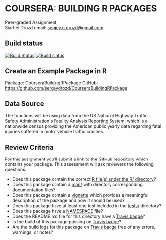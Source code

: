 # COURSERA: BUILDING R PACKAGES
Peer-graded Assignment   
Siarhei Drozd
email: sergey.n.drozd@gmail.com   

## Build status
[![Build Status](https://travis-ci.org/sergeydrozd/CourseraBuildingRPackage.svg?branch=master)](https://travis-ci.org/sergeydrozd/CourseraBuildingRPackage) 
[![Build status](https://ci.appveyor.com/api/projects/status/lg2l2bhloaihol31/branch/master?svg=true)](https://ci.appveyor.com/project/sergeydrozd/courserabuildingrpackage/branch/master)

## Create an Example Package in R 

Package: CourseraBuildingRPackage
GitHub:  https://github.com/sergeydrozd/CourseraBuildingRPackage

## Data Source

The functions will be using data from the US National Highway Traffic Safety 
Administration's [Fatality Analysis Reporting 
System](https://www.nhtsa.gov/research-data/fatality-analysis-reporting-system-fars),
which is a nationwide census providing the American public yearly data regarding
fatal injuries suffered in motor vehicle traffic crashes.

## Review Criteria

For this assignment you'll submit a link to the [GitHub repository](https://github.com/sergeydrozd/CourseraBuildingRPackage) which contains
your package. This assessment will ask reviewers the following questions:

* Does this package contain the correct [R file(s) under the R/ directory](https://github.com/sergeydrozd/CourseraBuildingRPackage/tree/master/R)?   
* Does this package contain a 
[man/](https://github.com/sergeydrozd/CourseraBuildingRPackage/tree/master/man) with directory
corresponding documentation files?
* Does this package contain a 
[vignette](https://github.com/sergeydrozd/CourseraBuildingRPackage/blob/master/vignettes/CourseraBuildingRPackage.Rmd) 
which provides a meaningful description of the package and how it should be 
used?
* Does this package have at least one test included in the [tests/](https://github.com/sergeydrozd/CourseraBuildingRPackage/tree/master/tests/testthat) directory?
* Does this package have a [NAMESPACE](https://github.com/sergeydrozd/CourseraBuildingRPackage/blob/master/NAMESPACE) file?
* Does the README.md file for this directory have a [Travis badge](https://travis-ci.org/sergeydrozd/CourseraBuildingRPackage)?
* Is the build of this package passing on [Travis badge](https://travis-ci.org/sergeydrozd/CourseraBuildingRPackage)?
* Are the build logs for this package on [Travis badge](https://travis-ci.org/sergeydrozd/CourseraBuildingRPackage) free of any errors, warnings, or notes?
